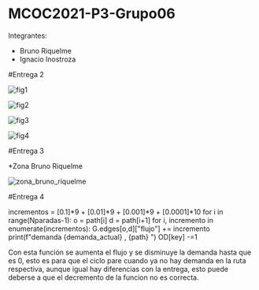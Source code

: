 # MCOC2021-P3-Grupo06
Integrantes: 
* Bruno Riquelme 
* Ignacio Inostroza

#Entrega 2

![fig1](https://user-images.githubusercontent.com/88348645/141021573-eaebf19c-6829-46f1-ad93-bb768c75869c.png)

![fig2](https://user-images.githubusercontent.com/88348645/141021589-a7983a79-503e-480c-a6ce-d3f9b09d5653.png)

![fig3](https://user-images.githubusercontent.com/88348645/141021594-a217c8f5-5baf-4d30-bd3d-864848e981d2.png)

![fig4](https://user-images.githubusercontent.com/88348645/141021595-b1eaa47f-c78b-4797-81ec-730e153eada7.png)

#Entrega 3

*Zona Bruno Riquelme

![zona_bruno_riquelme](https://user-images.githubusercontent.com/88348645/141487246-eb9f5b5c-37bb-4153-a3e7-9b0a291e6e6c.png)

#Entrega 4

incrementos = [0.1]*9 + [0.01]*9 + [0.001]*9 + [0.0001]*10
            for i in range(Nparadas-1):
                o = path[i]
                d = path[i+1]
                for i, incremento in enumerate(incrementos):
                    G.edges[o,d]["flujo"] += incremento
            print(f"demanda {demanda_actual} , {path} ")
            OD[key] -=1
            
Con esta función se aumenta el flujo y se disminuye la demanda hasta que es 0, esto es para que el ciclo pare cuando ya no hay demanda en la ruta respectiva, aunque igual hay diferencias con la entrega, esto puede deberse a que el decremento de la funcion no es correcta.

